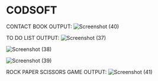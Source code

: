 # CODSOFT

CONTACT BOOK OUTPUT:
![Screenshot (40)](https://github.com/madhumitha-2004/CODSOFT/assets/133186688/fde1c512-30fb-4bdb-8243-a3ae80b45a1d)

TO DO LIST OUTPUT:
![Screenshot (37)](https://github.com/madhumitha-2004/CODSOFT/assets/133186688/89f284d7-4805-46a7-8948-7eb100b4f06f)

![Screenshot (38)](https://github.com/madhumitha-2004/CODSOFT/assets/133186688/ebbe9f3b-8946-4f6b-b54b-c8224027b770)

![Screenshot (39)](https://github.com/madhumitha-2004/CODSOFT/assets/133186688/dce7d04e-a636-42c1-ad86-637608aaaca1)

ROCK PAPER SCISSORS GAME OUTPUT:
![Screenshot (41)](https://github.com/madhumitha-2004/CODSOFT/assets/133186688/ed1dc388-0fb3-42bb-910d-e75efe97d50a)
